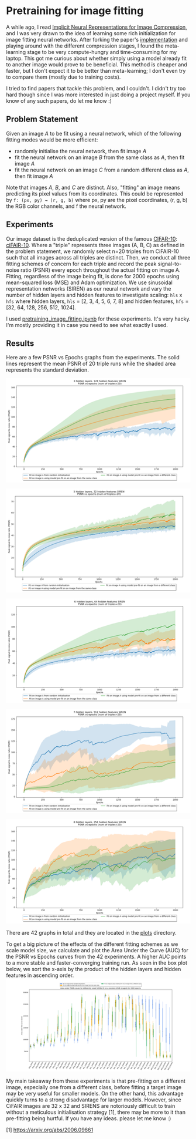 # Pretraining for image fitting

A while ago, I read [Implicit Neural Representations for Image Compression](https://arxiv.org/abs/2112.04267), and I was
very drawn to the idea of learning some rich initialization for image fitting neural networks. After forking the
paper's [implementation](https://github.com/YannickStruempler/inr_based_compression) and playing around with the
different compression stages, I found the meta-learning stage to be very compute-hungry and time-consuming for my
laptop. This got me curious about whether simply using a model already fit to another image would prove to be
beneficial. This method is cheaper and faster, but I don't expect it to be better than meta-learning; I don't even try
to compare them (mostly due to training costs).

I tried to find papers that tackle this problem, and I couldn't. I didn't try too hard though since I was more
interested in just doing a project myself. If you know of any such papers, do let me know :)

## Problem Statement

Given an image _A_ to be fit using a neural network, which of the following fitting modes would be more efficient:

- randomly initialise the neural network, then fit image _A_
- fit the neural network on an image _B_ from the same class as _A_, then fit image _A_
- fit the neural network on an image _C_ from a random different class as _A_, then fit image _A_

Note that images _A_, _B_, and _C_ are distinct. Also, "fitting" an image means predicting its pixel values from its
coordinates. This could be represented by `f: (px, py) → (r, g, b)` where px, py are the pixel coordinates, (r, g, b)
the RGB color channels, and f the neural network.

## Experiments

Our image dataset is the deduplicated version of the famous [CIFAR-10](https://www.cs.toronto.edu/~kriz/cifar.html):
[ciFAIR-10](https://cvjena.github.io/cifair/). Where a "triple" represents three images (A, B, C) as defined in the
problem statement, we randomly select n=20 triples from CiFAIR-10 such that all images across all triples are distinct.
Then, we conduct all three fitting schemes of concern for each triple and record the peak signal-to-noise ratio (PSNR)
every epoch throughout the actual fitting on image A. Fitting, regardless of the image being fit, is done for 2000
epochs using mean-squared loss (MSE) and Adam optimization. We use sinusoidal representation networks (SIREN) as our
neural network and vary the number of hidden layers and hidden features to investigate scaling: `hls` x `hfs` where
hidden layers, `hls` = [2, 3, 4, 5, 6, 7, 8] and hidden features, `hfs` = [32, 64, 128, 256, 512, 1024].

I used [pretraining_image_fitting.ipynb](pretraining_image_fitting.ipynb) for these experiments. It's very hacky. I'm
mostly providing it in case you need to see what exactly I used.

## Results

Here are a few PSNR vs Epochs graphs from the experiments. The solid lines represent the mean PSNR of 20 triple runs
while the shaded area represents the standard deviation.

![Alt text](plots/3hls_128hfs.png?raw=true "3 hidden layers, 128 hidden features")

![Alt text](plots/5hls_32hfs.png?raw=true "3 hidden layers, 128 hidden features")

![Alt text](plots/6hls_64hfs.png?raw=true "3 hidden layers, 128 hidden features")

![Alt text](plots/7hls_512hfs.png?raw=true "3 hidden layers, 128 hidden features")

![Alt text](plots/8hls_256hfs.png?raw=true "3 hidden layers, 128 hidden features")

There are 42 graphs in total and they are located in the [plots](plots) directory.

To get a big picture of the effects of the different fitting schemes as we scale model size, we calculate and plot the
Area Under the Curve (AUC) for the PSNR vs Epochs curves from the 42 experiments. A higher AUC points to a more stable
and faster-converging training run. As seen in the box plot below, we sort the x-axis by the product of the hidden
layers and hidden features in ascending order.
![Alt text](auc.png?raw=true "AUCs graph")

My main takeaway from these experiments is that pre-fitting on a different image, especially one from a different class,
before fitting a target image may be very useful for smaller models. On the other hand, this advantage quickly turns to
a strong disadvantage for larger models. However, since CiFAIR images are 32 x 32 and SIRENS are notoriously difficult
to train without a meticulous initialisation strategy [1], there may be more to it than pre-fitting being hurtful. If
you have any ideas. please let me know :)

[1] https://arxiv.org/abs/2006.09661
